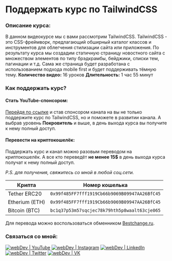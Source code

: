 
# Поддержать курс по TailwindCSS

### Описание курса:
В данном видеокурсе мы с вами рассмотрим TailwindCSS. TailwindCSS - это CSS-фреймворк, предлагающий обширный каталог классов и инструментов для облегчения стилизации сайта или приложения. По результату курса мы создадим статичную страницу новостного сайта с множеством элементов по типу брэдкрамбы, бейджики, списки тем, пагинации и т.д. Сама же страница будет разработана с использованием подхода mobile first и будет поддерживать тёмную тему.
**Количество видео:** 16 уроков
**Длительность:** 1 час 55 минут

### Как поддержать курс?

#### Стать YouTube-спонсором:
[Перейдя по ссылке](sponsor) и став спонсором канала на вы не только поддержите курс по TailwindCSS, но и поможете в развитии канала.
А выбрав уровень **Покровитель** и выше, в день выхода курса вы получите к нему полный доступ.

#### Перевести на криптокошелёк:
Поддержать курс и канал можно разовым переводом на криптокошелёк.
А все кто переведёт **не менее 15$** в день выхода курса получат к нему полный доступ.

_P.S. для получения, свяжитесь со мной в любой соц.сети._

|Крипта|Номер кошелька|
|--------|-----------|
|Tether ERC20|`0x99f485FF7fff1919Cb66b9069B09947AA26BfC45`|
|Etherium (ETH)|`0x99f485FF7fff1919Cb66b9069B09947AA26BfC45`|
|Bitcoin (BTC)|`bc1q37p53m57sqcjec78k79hth5p8waalt63cje065`|

Для перевода можно воспользоваться обменником [Bestchange.ru](https://www.bestchange.ru).

### Связаться со мной:
[<img alt="webDev | YouTube" src="https://img.shields.io/badge/youtube-FF0000.svg?&style=for-the-badge&logo=Instagram&logoColor=white" />][youtube]
[<img alt="webDev | Instagram" src="https://img.shields.io/badge/instagram-E4405F.svg?&style=for-the-badge&logo=Instagram&logoColor=white" />][instagram]
[<img alt="webDev | LinkedIn" src="https://img.shields.io/badge/linkedin-0077B5.svg?&style=for-the-badge&logo=linkedin&logoColor=white" />][linkedin]
[<img alt="webDev | Twitter" src="https://img.shields.io/badge/twitter-1DA1F2.svg?&style=for-the-badge&logo=Twitter&logoColor=white" />][twitter]
[<img alt="webDev | VK" src="https://img.shields.io/badge/vk-4680C2.svg?&style=for-the-badge&logo=Twitter&logoColor=white" />][vk]

[youtube]: https://youtube.com/YauhenKavalchuk
[instagram]: https://instagram.com/YauhenKavalchuk
[linkedin]: https://linkedin.com/in/YauhenKavalchuk
[vk]: https://vk.com/YauhenKavalchuk
[twitter]: https://twitter.com/YauhenKavalchuk
[sponsor]: https://www.youtube.com/channel/UCE9ODjNIkOHrnSdkYWLfYhg/join
